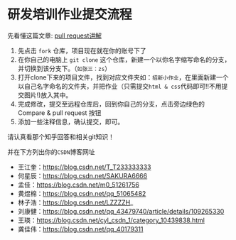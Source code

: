 # 研发培训作业提交流程

先看懂这篇文章: [pull request讲解](https://www.zhihu.com/question/21682976)

1. 先点击 `fork` 仓库，项目现在就在你的账号下了
2. 在你自己的电脑上 `git clone` 这个仓库，新建一个以你名字缩写命名的分支，并切换到该分支下。（`如张三：zs`）
3. 打开clone下来的项目文件，找到对应文件夹如：`招新小作业`，在里面新建一个以自己名字命名的文件夹，并把作业（只需提交`html & css`代码即可!!不用提交图片!)放入其中。
4. 完成修改，提交至远程仓库后，回到你自己的分支，点击旁边绿色的 Compare & pull request 按钮
5. 添加一些注释信息，确认提交，即可。

请认真看那个知乎回答和相关git知识！

并在下方列出你的`CSDN`博客网址

- 王江奎：https://blog.csdn.net/T_T233333333
- 何星辰：https://blog.csdn.net/SAKURA6666
- 孟佳：https://blog.csdn.net/m0_51261756 
- 黄煜棉：https://blog.csdn.net/qq_51065482
- 林子浩：https://blog.csdn.net/LZZZZH_
- 刘康健：https://blog.csdn.net/qq_43479740/article/details/109265330
- 王瑛：https://blog.csdn.net/cyl_csdn_1/category_10439838.html
- 龚佳伟：https://blog.csdn.net/qq_40179311